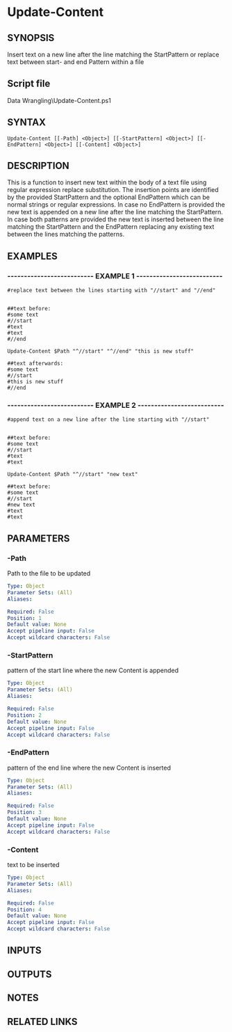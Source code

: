 # Update-Content

## SYNOPSIS
Insert text on a new line after the line matching the StartPattern or replace text between start- and end Pattern within a file

## Script file
Data Wrangling\Update-Content.ps1

## SYNTAX

```
Update-Content [[-Path] <Object>] [[-StartPattern] <Object>] [[-EndPattern] <Object>] [[-Content] <Object>]
```

## DESCRIPTION
This is a function to insert new text within the body of a text file using regular expression replace substitution. 
The insertion points are identified by the provided StartPattern and the optional EndPattern which can be normal strings or regular expressions.
In case no EndPattern is provided the new text is appended on a new line after the line matching the StartPattern. 
In case both patterns are provided the new text is inserted between the line matching the StartPattern and the EndPattern 
replacing any existing text between the lines matching the patterns.

## EXAMPLES

### -------------------------- EXAMPLE 1 --------------------------
```
#replace text between the lines starting with "//start" and "//end"


##text before:
#some text
#//start
#text
#text
#//end

Update-Content $Path "^//start" "^//end" "this is new stuff"

##text afterwards:
#some text
#//start
#this is new stuff
#//end
```
### -------------------------- EXAMPLE 2 --------------------------
```
#append text on a new line after the line starting with "//start"


##text before:
#some text
#//start
#text
#text

Update-Content $Path "^//start" "new text"

##text before:
#some text
#//start
#new text
#text
#text
```
## PARAMETERS

### -Path
Path to the file to be updated

```yaml
Type: Object
Parameter Sets: (All)
Aliases: 

Required: False
Position: 1
Default value: None
Accept pipeline input: False
Accept wildcard characters: False
```

### -StartPattern
pattern of the start line where the new Content is appended

```yaml
Type: Object
Parameter Sets: (All)
Aliases: 

Required: False
Position: 2
Default value: None
Accept pipeline input: False
Accept wildcard characters: False
```

### -EndPattern
pattern of the end line where the new Content is inserted

```yaml
Type: Object
Parameter Sets: (All)
Aliases: 

Required: False
Position: 3
Default value: None
Accept pipeline input: False
Accept wildcard characters: False
```

### -Content
text to be inserted

```yaml
Type: Object
Parameter Sets: (All)
Aliases: 

Required: False
Position: 4
Default value: None
Accept pipeline input: False
Accept wildcard characters: False
```

## INPUTS

## OUTPUTS

## NOTES

## RELATED LINKS



